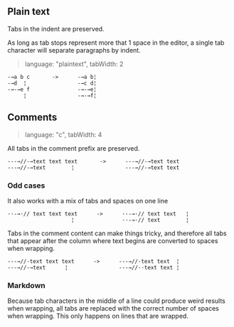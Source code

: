 ## Plain text

Tabs in the indent are preserved.

As long as tab stops represent more that 1 space in the editor, a single tab
character will separate paragraphs by indent.

> language: "plaintext", tabWidth: 2

    -→a b c       ->      -→a b¦
    -→d  ¦                -→c d¦
    -→-→e f               -→-→e¦
         ¦                -→-→f¦

## Comments ##

> language: "c", tabWidth: 4

All tabs in the comment prefix are preserved.

    ---→//-→text text text       ->      ---→//-→text text
    ---→//-→text        ¦                ---→//-→text text


### Odd cases ###

It also works with a mix of tabs and spaces on one line

    ··-→·// text text text      ->      ··-→·// text text   ¦
                        ¦               ··-→·// text        ¦

Tabs in the comment content can make things tricky, and therefore all tabs
that appear after the column where text begins are converted to spaces when wrapping.

    ---→//·text text text      ->      ---→//·text text  ¦
    ---→//-→text      ¦                ---→//··text text ¦

### Markdown ###

Because tab characters in the middle of a line could produce weird results when
wrapping, all tabs are replaced with the correct number of spaces when wrapping.
This only happens on lines that are wrapped.
